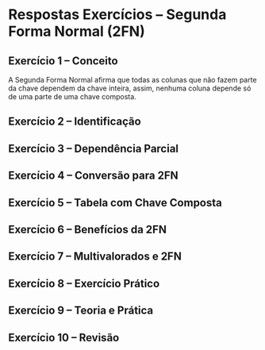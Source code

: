 # Respostas Exercícios – Segunda Forma Normal (2FN)

## Exercício 1 – Conceito

A Segunda Forma Normal afirma que todas as colunas que não fazem parte da chave dependem da chave inteira, assim, nenhuma coluna depende só de uma parte de uma chave composta.

## Exercício 2 – Identificação

## Exercício 3 – Dependência Parcial

## Exercício 4 – Conversão para 2FN

## Exercício 5 – Tabela com Chave Composta

## Exercício 6 – Benefícios da 2FN

## Exercício 7 – Multivalorados e 2FN

## Exercício 8 – Exercício Prático

## Exercício 9 – Teoria e Prática

## Exercício 10 – Revisão
